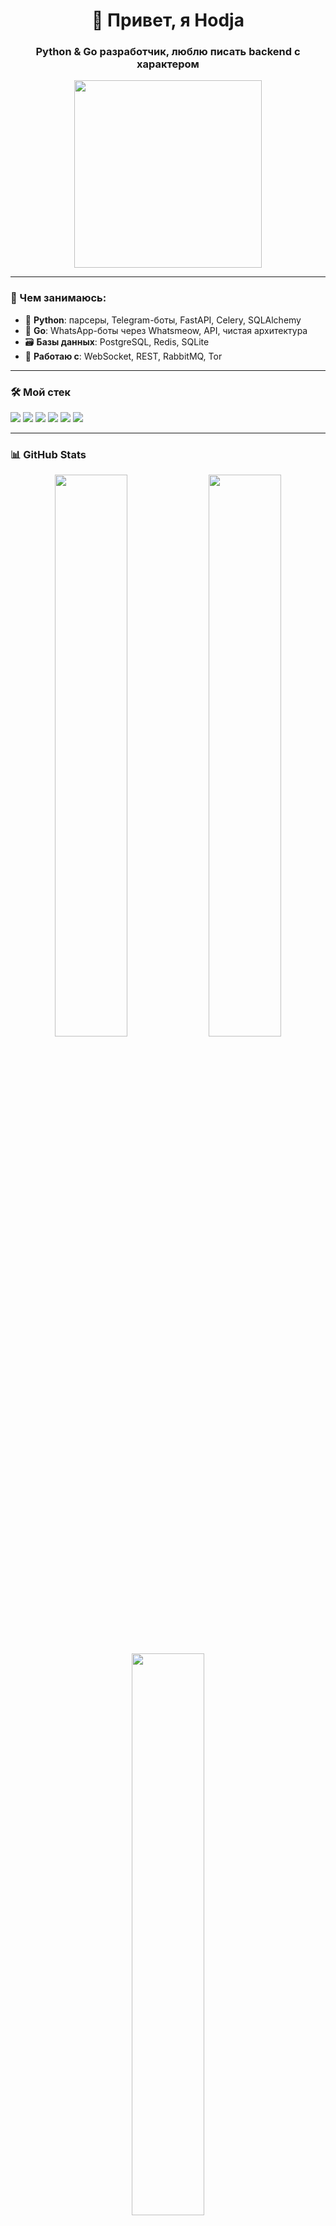 <h1 align="center">👋 Привет, я Hodja</h1>
<h3 align="center">Python & Go разработчик, люблю писать backend с характером</h3>

<p align="center">
  <img src="https://media.giphy.com/media/xT9IgzoKnwFNmISR8I/giphy.gif" width="300"/>
</p>

---

### 🚀 Чем занимаюсь:

- 🐍 **Python**: парсеры, Telegram-боты, FastAPI, Celery, SQLAlchemy
- 🦫 **Go**: WhatsApp-боты через Whatsmeow, API, чистая архитектура
- 🗃 **Базы данных**: PostgreSQL, Redis, SQLite
- 📡 **Работаю с**: WebSocket, REST, RabbitMQ, Tor

---

### 🛠 Мой стек

<p align="left">
  <img src="https://img.shields.io/badge/Python-3670A0?style=for-the-badge&logo=python&logoColor=ffdd54"/>
  <img src="https://img.shields.io/badge/Go-00ADD8?style=for-the-badge&logo=go&logoColor=white"/>
  <img src="https://img.shields.io/badge/PostgreSQL-316192?style=for-the-badge&logo=postgresql&logoColor=white"/>
  <img src="https://img.shields.io/badge/Redis-DC382D?style=for-the-badge&logo=redis&logoColor=white"/>
  <img src="https://img.shields.io/badge/FastAPI-009688?style=for-the-badge&logo=fastapi&logoColor=white"/>
  <img src="https://img.shields.io/badge/Telegram%20Bot-2CA5E0?style=for-the-badge&logo=telegram&logoColor=white"/>
</p>

---

### 📊 GitHub Stats

<p align="center">
  <img src="https://github-readme-stats.vercel.app/api?username=utofa&show_icons=true&theme=radical" width="48%" />
  <img src="https://github-readme-streak-stats.herokuapp.com/?user=utofa&theme=radical" width="48%" />
</p>

<p align="center">
  <img src="https://github-readme-stats.vercel.app/api/top-langs/?username=utofa&layout=compact&theme=radical" width="48%" />
</p>

---

### 📫 Как связаться:

- Telegram: [@hodja_kas](https://t.me/hodja_kas)
- Email: utofautofa@gmail.com

---

### 💬 Мотто

> «Чистый код — как чистый разум. Если не можешь объяснить — перепиши.»
